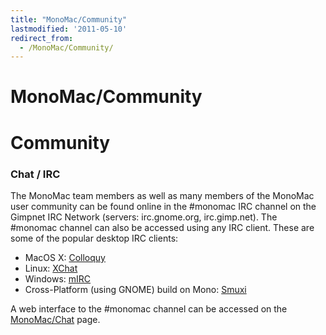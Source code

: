 ```yaml
---
title: "MonoMac/Community"
lastmodified: '2011-05-10'
redirect_from:
  - /MonoMac/Community/
---
```


MonoMac/Community
=================

Community
=========

### Chat / IRC

The MonoMac team members as well as many members of the MonoMac user community can be found online in the #monomac IRC channel on the Gimpnet IRC Network (servers: irc.gnome.org, irc.gimp.net). The #monomac channel can also be accessed using any IRC client. These are some of the popular desktop IRC clients:

-   MacOS X: [Colloquy](http://www.colloquy.info/)
-   Linux: [XChat](http://www.xchat.org/)
-   Windows: [mIRC](http://www.mirc.com/)
-   Cross-Platform (using GNOME) build on Mono: [Smuxi](http://www.smuxi.org/)

A web interface to the #monomac channel can be accessed on the [MonoMac/Chat](/MonoMac/Chat) page.
